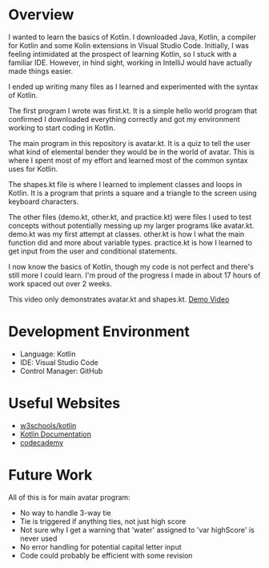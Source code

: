 # Overview

I wanted to learn the basics of Kotlin. I downloaded Java, Kotlin, a compiler for Kotlin and some
Kolin extensions in Visual Studio Code. Initially, I was feeling intimidated at the prospect of 
learning Kotlin, so I stuck with a familiar IDE. However, in hind sight, working in IntelliJ 
would have actually made things easier.

I ended up writing many files as I learned and experimented with the syntax of Kotlin.

The first program I wrote was first.kt. It is a simple hello world program that confirmed I downloaded
everything correctly and got my environment working to start coding in Kotlin.

The main program in this repository is avatar.kt.
It is a quiz to tell the user what kind of elemental bender they would be in the world of avatar.
This is where I spent most of my effort and learned most of the common syntax uses for Kotlin.

The shapes.kt file is where I learned to implement classes and loops in Kotlin.
It is a program that prints a square and a triangle to the screen using keyboard characters.

The other files (demo.kt, other.kt, and practice.kt) were files I used to test concepts without
potentially messing up my larger programs like avatar.kt.
demo.kt was my first attempt at classes.
other.kt is how I what the main function did and more about variable types.
practice.kt is how I learned to get input from the user and conditional statements.

I now know the basics of Kotlin, though my code is not perfect and there's still more I could learn.
I'm proud of the progress I made in about 17 hours of work spaced out over 2 weeks.


This video only demonstrates avatar.kt and shapes.kt.
[Demo Video](https://youtu.be/-9YxyEU6viw)


# Development Environment

* Language: Kotlin
* IDE: Visual Studio Code
* Control Manager: GitHub


# Useful Websites

* [w3schools/kotlin](https://www.w3schools.com/kotlin/)
* [Kotlin Documentation](https://kotlinlang.org/)
* [codecademy](https://www.codecademy.com/learn)


# Future Work

All of this is for main avatar program:
* No way to handle 3-way tie
* Tie is triggered if anything ties, not just high score
* Not sure why I get a warning that 'water' assigned to 'var highScore' is never used
* No error handling for potential capital letter input
* Code could probably be efficient with some revision
